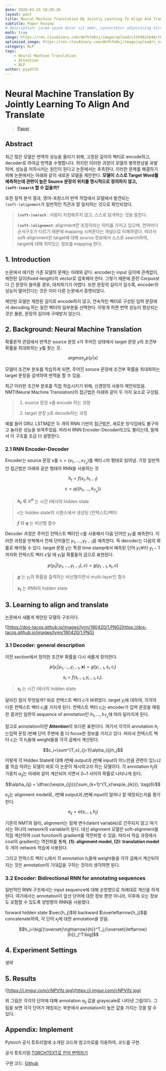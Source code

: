 ```yaml
---
date: 2020-03-25 18:39:28
layout: post
title: Neural Machine Translation By Jointly Learning To Align And Translate 리뷰
subtitle: Paper Review
# description: Lorem ipsum dolor sit amet, consectetur adipisicing elit, sed do eiusmod tempor incididunt ut labore et dolore magna aliqua.
math: true
image: https://res.cloudinary.com/dm7h7e8xj/image/upload/v1559821648/theme8_knvabs.jpg
optimized_image: https://res.cloudinary.com/dm7h7e8xj/image/upload/c_scale,w_380/v1559821648/theme8_knvabs.jpg
category: NLP
tags:
    - Neural Machine Translation
    - Attention
    - NLP
author: pyy0715
---
```


# Neural Machine Translation By Jointly Learning To Align And Translate

> [Paper](https://arxiv.org/pdf/1409.0473.pdf)


## Abstract

최근 많은 모델은 번역의 성능을 올리기 위해, 고정된 길이의 벡터로 encode하고, decoder로 하여금 번역을 수행합니다.
하지만 이러한 과정이 모델의 병목현상을 유발하며, 성능을 저하시키는 원인이 된다고 논문에서는 추측한다.
이러한 문제를 해결하기 위해 논문에서는 아래와 같이 새로운 모델을 제안한다.
**모델이 스스로 Target Word를 예측하는데 관련이 높은 Source 문장의 위치를 명시적으로 정의하지 않고, `(soft-)search` 할 수 없을까?**

또한 질적 분석 결과, 영어-프랑스어 번역 작업에서 모델에서 발견되는 `(soft-)alignment`가 일반적인 직관과 잘 일치하는 것으로 확인되었다.

> **`(soft-)serach`** : 사람이 지정해주지 않고, 스스로 탐색하는 것을 말한다.
>
> **`(soft-)alignment`**: alignment란 조정이라는 의미를 가지고 있으며, 언어마다 순서구조가 다르기 때문에 mapping 시켜준다는 개념으로 이해하였다. 따라서 soft-aliginment란 target에 대해 source 정보에서 스스로 search하여, target에 대해 의미있는 정보를 mapping 한다.

## 1. Introduction
논문에서 애기한 기존 모델의 문제는 아래와 같다.
encoder는 input 길이에 관계없이, 제한된 길이(fixed-length)의 vector로 압축해야 한다.
그렇기 때문에 훈련 Corpus보다 긴 문장이 들어올 경우, 대처하기가 어렵다.
또한 문장의 길이가 길수록, encoder의 성능이 떨어진다는 것은 이미 다른 논문에서 증명되었다.

제안된 모델은 제한된 길이로 encode하지 않고, 연속적인 벡터로 구성된 입력 문장에서 decoding 하는 동안 벡터의 일부분을 선택한다.
이렇게 하면 번역 성능이 향상되는 것은 물론, 문장의 길이에 구애받지 않는다.

## 2. Background: Neural Machine Translation
확률론적 관점에서 번역은 source 문장 $x$가 주어진 상태에서 target 문장 $y$의 조건부 확률을 최대화하는 $y$를 찾는 것. 

$$arg max_yp(y\vert x)$$

모델이 조건부 분포를 학습하게 되면, 주어진 soruce 문장에 조건부 확률을 최대화하는 target 문장을 검색하여 번역을 할 수 있음.

최근 이러한 조건부 분포를 직접 학습시키기 위해, 신경망의 사용이 제안되었음.
NMT(Neural Machine Translation)의 접근법은 아래와 같이 두 가지 요소로 구성됨.

> 1. source 문장 $x$를 encode 하는 과정
>
> 2. target 문장 $y$로 decode하는 과정

예를 들어 GRU, LSTM같은 두 개의 RNN 기반의 접근법은, 새로운 방식임에도 불구하고 놀라운 성능을 보여주었음.
따라서 RNN Encoder-Decoder라고도 불리는데, 밑에서 이 구조를 조금 더 설명한다.

### 2.1 RNN Encoder-Decoder
Encoder는 source 문장 x를 $\mathbb{x}=(x_1,..., x_{T_x})$를 벡터 $c$의 형태로 읽어냄.
가장 일반적인 접근법은 아래와 같은 형태의 RNN을 사용하는 것

$$h_t = f(x_t, h_{t-1}) \tag{1}$$

$$c = q(\{h_1,..., h_{T_x}\})$$

> **$h_t \in \mathbb{R}^n$** 는 시간 $t$에서의 hidden state
>
> $c$는 hidden state의 시퀀스에서 생성된 (컨텍스트)벡터
>
> **$f$** 와 **$q$** 는 비선형 함수

Decoder 과정은 주어진 컨텍스트 벡터인 $c$를 사용해서 다음 단어인 $y_{t'}$를 예측한다.
이러한 과정을 반복해서 전체 단어들인 ${y_1,...,y_{t'-1}}$을 예측한다.
즉 decoder는 다음의 확률로 해석될 수 있다.
target 문장 y는 특정 time stamp에서 예측된 단어 $y_1$부터 $y_t−1$까지와 컨텍스트 벡터 $c$일 때 $y_t$일 확률들의 곱으로 표현된다.

$$p(y_t\vert \{y_1,...,y_{t-1}\}, c) = g(y_{t-1}, s_t, c) \tag{3}$$

> **$g$** 는 $y_t$의 확률을 출력하는 비선형이면서 multi-layer인 함수
>
> **$s_t$** 는 RNN의 hidden state

## 3. Learning to align and translate
논문에서 새롭게 제안된 모델의 구조이다.

![https://dos-tacos.github.io/images/lynn/190420/1.PNG](https://dos-tacos.github.io/images/lynn/190420/1.PNG)

### 3.1 Decoder: general description

이전 section에서 정의한 조건부 확률을 다시 새롭게 정의한다.

$$p(y_i\vert y_1,...,y_{i-1},\mathbf{x})=g(y_{i-1},s_i,c_i)$$

$$s_i = f(s_{i-1}, y_{i-1}, c_i).$$

> **$s_i$** 는 시간 $i$에서의 hidden state

달라진 점이 무엇일까? 바로 컨텍스트 벡터 $c$가 바뀌었다.
target $y_i$에 대하여, 각각의 다른 컨텍스트 벡터 $c_i$를 가지게 된다.
컨텍스트 벡터 $c_i$는 encoder가 입력 문장을 매핑한 결과인 일련의 sequence of annotation인 $h_1, ..., h_{T_x}$에 따라 달라지게 된다.

참고로 annotation이란 **Attention**의 또다른 표현이다.
여기서 각각의 annotation $h_i$는입력 문장 $i$번째 단어 주변에 좀 더 focus한 정보를 가지고 있다.
따라서 컨텍스트 벡터 $c_i$는 각 $h_i$들에 weight들을 각각 곱해서 계산된다.

$$c_i=\sum^{T_x}_{j=1}\alpha_{ij}h_j$$

이렇게 각 Hidden State에 대해 $i$번째 output과 $j$번째 input이 어느만큼 관련이 있느냐를 학습
하려는 모델이 바로 이 논문이 제시하고자 하는 모델이다.
각 annotation $h_j$의 가중치 $\alpha_{ij}$는 아래와 같이 계산되어 지면서 0~1 사이의 확률로 나타나게 된다.

$$\alpha_{ij} = \dfrac{\exp(e_{ij})}{\sum_{k=1}^{T_x}\exp(e_{ik})}, \tag{6}$$

$e_{ij}$는 alignment model로, $i$번째 output과 $j$번째 input이 얼마나 잘 매칭되는지를 평가한다.

$$e_{ij} = a(s_{i-1}, h_j)$$

기존의 NMT와 달리,  alignment는 잠재 변수(latent variable)로 간주되지 않고 여기서는 하나의 network의 variable이 된다.
대신 alignment 모델은 soft-alignment를 직접 계산하여 cost function의 gradient를 역전파할 수 있음.
따라서 학습 과정에서 cost의 gradient는 역전파를 통해, **(1): alignment model, (2): translation model** 두 개의 network 학습에 사용된다.

그리고 컨텍스트 벡터 $c_i$에서 각 annotation $h_i$들에 weight들을 각각 곱해서 계산되어지는 것은
annotation의 기대값을 구하는 것이라 생각하면 된다.

### 3.2 Encoder: Bidirectional RNN for annotating sequences

일반적인 RNN 구조에서는 input sequence에 대해 순방향으로 차례대로 계산을 하게 된다.
여기에서는 annotation이 앞선 단어에 대한 정보 뿐만 아니라, 이후에 오는 정보도 포함할 수 있도록 양방향의 RNN을 사용했다.

forward hidden state $\vec{h_j}$와 backward $\overleftarrow{h_j}$를 concatenate하여, 각 단어 $x_j$에 대한 annotation을 얻음.

$$h_j=\big[{\overset{\rightarrow}{h}}^T_j;{\overset{\leftarrow}{h}}_j^T\big]$$

## 4. Experiment Settings
생략

## 5. Results

![https://i.imgur.com/cNPVifz.jpg](https://i.imgur.com/cNPVifz.jpg)

위 그림은 각각의 단어에 대해 annotation $\alpha_{ij}$ 값을 grayscale로 나타낸 그림이다.
그림을 보면 각각 단어가 매칭되는 부분에서 annotation이 높은 값을 가지는 것을 알 수 있다.


## Appendix: Implement

Pytorch 공식 튜토리얼에 소개된 코드와 참고자료를 이용하여, 코드를 구현.

공식 튜토리얼:[TORCHTEXT로 언어 변역하기](https://tutorials.pytorch.kr/beginner/torchtext_translation_tutorial.html)

구현 코드: [Github](https://github.com/pyy0715/Korean_Embedding/blob/master/code/Paper_Implementation/Neural%20Machine%20Translation%20by%20Jointly%20Learning%20to%20Align%20and%20Translate.ipynb)
